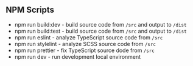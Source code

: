 ## NPM Scripts
- npm run build:dev - build source code from `/src` and output to `/dist`
- npm run build:test - build source code from `/src` and output to `/dist`
- npm run eslint - analyze TypeScript source code from `/src`
- npm run stylelint - analyze SCSS source code from `/src`
- npm run prettier - fix TypeScript source dode from `/src`
- npm run dev - run development local environment
